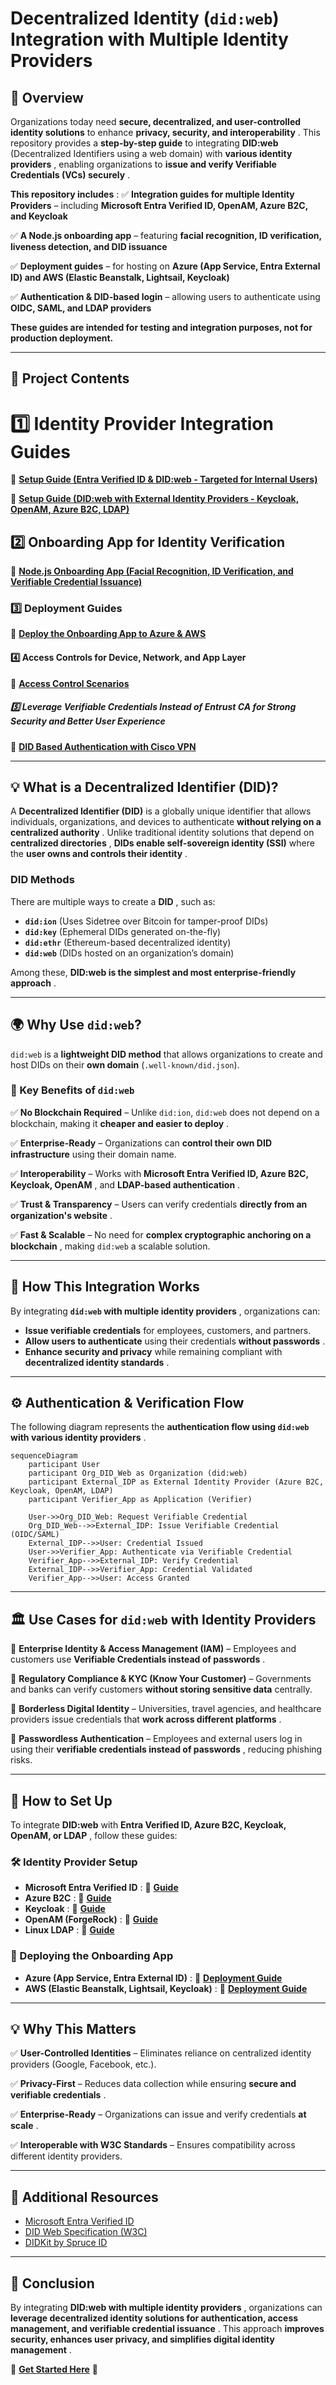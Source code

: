 # **Decentralized Identity (`did:web`) Integration with Multiple Identity Providers**

## **📌 Overview**

Organizations today need **secure, decentralized, and user-controlled identity solutions** to enhance  **privacy, security, and interoperability** . This repository provides a **step-by-step guide** to integrating **DID:web** (Decentralized Identifiers using a web domain) with  **various identity providers** , enabling organizations to  **issue and verify Verifiable Credentials (VCs) securely** .

 **This repository includes** :
✅ **Integration guides for multiple Identity Providers** – including **Microsoft Entra Verified ID, OpenAM, Azure B2C, and Keycloak**

✅ **A Node.js onboarding app** – featuring **facial recognition, ID verification, liveness detection, and DID issuance**

✅ **Deployment guides** – for hosting on **Azure (App Service, Entra External ID) and AWS (Elastic Beanstalk, Lightsail, Keycloak)**

✅ **Authentication & DID-based login** – allowing users to authenticate using **OIDC, SAML, and LDAP providers**

**These guides are intended for testing and integration purposes, not for production deployment.**

---

## **📂 Project Contents**

# 1️⃣ **Identity Provider Integration Guides**

🔗 **[Setup Guide (Entra Verified ID & DID:web - Targeted for Internal Users)](https://github.com/Cloudstrucc/cs-identity/blob/main/did-vid.md)**

🔗 **[Setup Guide (DID:web with External Identity Providers - Keycloak, OpenAM, Azure B2C, LDAP)](https://github.com/Cloudstrucc/cs-identity/blob/main/did-web-external-idp.md)**

## 2️⃣ **Onboarding App for Identity Verification**

🔗 **[Node.js Onboarding App (Facial Recognition, ID Verification, and Verifiable Credential Issuance)](https://github.com/Cloudstrucc/cs-identity/blob/main/deploy-did-onboardapp.md)**

### 3️⃣ **Deployment Guides**

🔗 **[Deploy the Onboarding App to Azure & AWS](https://github.com/Cloudstrucc/cs-identity/blob/main/deploy-did-onboardapp.md)**

#### 4️⃣ **Access Controls for Device, Network, and App Layer**

🔗 **[Access Control Scenarios](https://github.com/Cloudstrucc/cs-identity/blob/main/did-accesscontrol.md)**

##### 5️⃣ **Leverage Verifiable Credentials Instead of Entrust CA for Strong Security and Better User Experience**

🔗 **[DID Based Authentication with Cisco VPN](https://github.com/Cloudstrucc/cs-identity/blob/main/migrationfromentrust-to-did-vid.md)**

---

## **💡 What is a Decentralized Identifier (DID)?**

A **Decentralized Identifier (DID)** is a globally unique identifier that allows individuals, organizations, and devices to authenticate  **without relying on a centralized authority** . Unlike traditional identity solutions that depend on  **centralized directories** , **DIDs enable self-sovereign identity (SSI)** where the  **user owns and controls their identity** .

### **DID Methods**

There are multiple ways to create a  **DID** , such as:

* **`did:ion`** (Uses Sidetree over Bitcoin for tamper-proof DIDs)
* **`did:key`** (Ephemeral DIDs generated on-the-fly)
* **`did:ethr`** (Ethereum-based decentralized identity)
* **`did:web`** (DIDs hosted on an organization’s domain)

Among these,  **DID:web is the simplest and most enterprise-friendly approach** .

---

## **🌍 Why Use `did:web`?**

`did:web` is a **lightweight DID method** that allows organizations to create and host DIDs on their **own domain** (`.well-known/did.json`).

### **🔹 Key Benefits of `did:web`**

✅ **No Blockchain Required** – Unlike `did:ion`, `did:web` does not depend on a blockchain, making it  **cheaper and easier to deploy** .

✅ **Enterprise-Ready** – Organizations can **control their own DID infrastructure** using their domain name.

✅ **Interoperability** – Works with  **Microsoft Entra Verified ID, Azure B2C, Keycloak, OpenAM** , and  **LDAP-based authentication** .

✅ **Trust & Transparency** – Users can verify credentials  **directly from an organization's website** .

✅ **Fast & Scalable** – No need for  **complex cryptographic anchoring on a blockchain** , making `did:web` a scalable solution.

---

## **🔐 How This Integration Works**

By integrating  **`did:web` with multiple identity providers** , organizations can:

* **Issue verifiable credentials** for employees, customers, and partners.
* **Allow users to authenticate** using their credentials  **without passwords** .
* **Enhance security and privacy** while remaining compliant with  **decentralized identity standards** .

---

## **⚙️ Authentication & Verification Flow**

The following diagram represents the  **authentication flow using `did:web` with various identity providers** .

```mermaid
sequenceDiagram
    participant User
    participant Org_DID_Web as Organization (did:web)
    participant External_IDP as External Identity Provider (Azure B2C, Keycloak, OpenAM, LDAP)
    participant Verifier_App as Application (Verifier)

    User->>Org_DID_Web: Request Verifiable Credential
    Org_DID_Web-->>External_IDP: Issue Verifiable Credential (OIDC/SAML)
    External_IDP-->>User: Credential Issued
    User->>Verifier_App: Authenticate via Verifiable Credential
    Verifier_App-->>External_IDP: Verify Credential
    External_IDP-->>Verifier_App: Credential Validated
    Verifier_App-->>User: Access Granted
```

---

## **🏛️ Use Cases for `did:web` with Identity Providers**

🚀 **Enterprise Identity & Access Management (IAM)** – Employees and customers use  **Verifiable Credentials instead of passwords** .

📜 **Regulatory Compliance & KYC (Know Your Customer)** – Governments and banks can verify customers **without storing sensitive data** centrally.

🛂 **Borderless Digital Identity** – Universities, travel agencies, and healthcare providers issue credentials that  **work across different platforms** .

🔐 **Passwordless Authentication** – Employees and external users log in using their  **verifiable credentials instead of passwords** , reducing phishing risks.

---

## **📖 How to Set Up**

To integrate **DID:web** with  **Entra Verified ID, Azure B2C, Keycloak, OpenAM, or LDAP** , follow these guides:

### **🛠️ Identity Provider Setup**

* **Microsoft Entra Verified ID** : 🔗 **[Guide](https://github.com/Cloudstrucc/cs-identity/blob/main/did-vid.md)**
* **Azure B2C** : 🔗 **[Guide](https://github.com/Cloudstrucc/cs-identity/blob/main/did-web-external-idp.md)**
* **Keycloak** : 🔗 **[Guide](https://github.com/Cloudstrucc/cs-identity/blob/main/did-web-external-idp.md)**
* **OpenAM (ForgeRock)** : 🔗 **[Guide](https://github.com/Cloudstrucc/cs-identity/blob/main/did-web-external-idp.md)**
* **Linux LDAP** : 🔗 **[Guide](https://github.com/Cloudstrucc/cs-identity/blob/main/did-web-external-idp.md)**

### **🚀 Deploying the Onboarding App**

* **Azure (App Service, Entra External ID)** : 🔗 **[Deployment Guide](https://github.com/Cloudstrucc/cs-identity/blob/main/deploy-did-onboardapp.md)**
* **AWS (Elastic Beanstalk, Lightsail, Keycloak)** : 🔗 **[Deployment Guide](https://github.com/Cloudstrucc/cs-identity/blob/main/deploy-did-onboardapp.md)**

---

## **💡 Why This Matters**

✅ **User-Controlled Identities** – Eliminates reliance on centralized identity providers (Google, Facebook, etc.).

✅ **Privacy-First** – Reduces data collection while ensuring  **secure and verifiable credentials** .

✅ **Enterprise-Ready** – Organizations can issue and verify credentials  **at scale** .

✅ **Interoperable with W3C Standards** – Ensures compatibility across different identity providers.

---

## **🔗 Additional Resources**

* [Microsoft Entra Verified ID](https://learn.microsoft.com/en-us/azure/active-directory/verifiable-credentials/)
* [DID Web Specification (W3C)](https://w3c-ccg.github.io/did-method-web/)
* [DIDKit by Spruce ID](https://github.com/spruceid/didkit)

---

## **📌 Conclusion**

By integrating  **DID:web with multiple identity providers** , organizations can  **leverage decentralized identity solutions for authentication, access management, and verifiable credential issuance** . This approach  **improves security, enhances user privacy, and simplifies digital identity management** .

🔗 **[Get Started Here](https://github.com/Cloudstrucc/cs-identity/blob/main/did-vid.md)** 🚀

